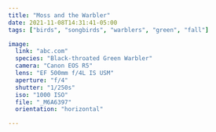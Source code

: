 ```yaml
---
title: "Moss and the Warbler"
date: 2021-11-08T14:31:41-05:00
tags: ["birds", "songbirds", "warblers", "green", "fall"]

image:
  link: "abc.com"
  species: "Black-throated Green Warbler"
  camera: "Canon EOS R5"
  lens: "EF 500mm f/4L IS USM"
  aperture: "f/4"
  shutter: "1/250s"
  iso: "1000 ISO"
  file: "_M6A6397"
  orientation: "horizontal"

---
```


